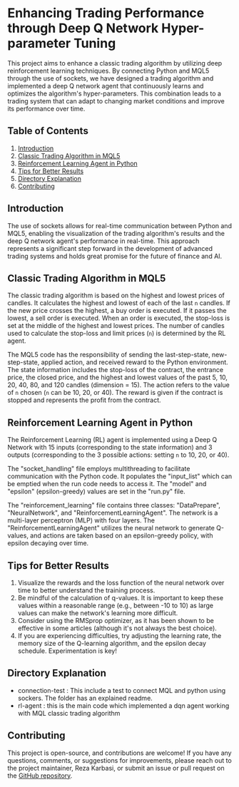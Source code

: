 # Enhancing Trading Performance through Deep Q Network Hyper-parameter Tuning

This project aims to enhance a classic trading algorithm by utilizing deep reinforcement learning techniques. By connecting Python and MQL5 through the use of sockets, we have designed a trading algorithm and implemented a deep Q network agent that continuously learns and optimizes the algorithm's hyper-parameters. This combination leads to a trading system that can adapt to changing market conditions and improve its performance over time.

## Table of Contents

1. [Introduction](#introduction)
2. [Classic Trading Algorithm in MQL5](#classic-trading-algorithm-in-mql5)
3. [Reinforcement Learning Agent in Python](#reinforcement-learning-agent-in-python)
4. [Tips for Better Results](#tips-for-better-results)
5. [Directory Explanation](#directory-explanation)
6. [Contributing](#contributing)

## Introduction

The use of sockets allows for real-time communication between Python and MQL5, enabling the visualization of the trading algorithm's results and the deep Q network agent's performance in real-time. This approach represents a significant step forward in the development of advanced trading systems and holds great promise for the future of finance and AI.

## Classic Trading Algorithm in MQL5

The classic trading algorithm is based on the highest and lowest prices of candles. It calculates the highest and lowest of each of the last `n` candles. If the new price crosses the highest, a buy order is executed. If it passes the lowest, a sell order is executed. When an order is executed, the stop-loss is set at the middle of the highest and lowest prices. The number of candles used to calculate the stop-loss and limit prices (`n`) is determined by the RL agent.

The MQL5 code has the responsibility of sending the last-step-state, new-step-state, applied action, and received reward to the Python environment. The state information includes the stop-loss of the contract, the entrance price, the closed price, and the highest and lowest values of the past 5, 10, 20, 40, 80, and 120 candles (dimension = 15). The action refers to the value of `n` chosen (`n` can be 10, 20, or 40). The reward is given if the contract is stopped and represents the profit from the contract.

## Reinforcement Learning Agent in Python

The Reinforcement Learning (RL) agent is implemented using a Deep Q Network with 15 inputs (corresponding to the state information) and 3 outputs (corresponding to the 3 possible actions: setting `n` to 10, 20, or 40).

The "socket_handling" file employs multithreading to facilitate communication with the Python code. It populates the "input_list" which can be emptied when the run code needs to access it. The "model" and "epsilon" (epsilon-greedy) values are set in the "run.py" file.

The "reinforcement_learning" file contains three classes: "DataPrepare", "NeuralNetwork", and "ReinforcementLearningAgent". The network is a multi-layer perceptron (MLP) with four layers. The "ReinforcementLearningAgent" utilizes the neural network to generate Q-values, and actions are taken based on an epsilon-greedy policy, with epsilon decaying over time.

## Tips for Better Results

1. Visualize the rewards and the loss function of the neural network over time to better understand the training process.
2. Be mindful of the calculation of q-values. It is important to keep these values within a reasonable range (e.g., between -10 to 10) as large values can make the network's learning more difficult.
3. Consider using the RMSprop optimizer, as it has been shown to be effective in some articles (although it's not always the best choice).
4. If you are experiencing difficulties, try adjusting the learning rate, the memory size of the Q-learning algorithm, and the epsilon decay schedule. Experimentation is key!

## Directory Explanation
- connection-test : This include a test to connect MQL and python using sockers. The folder has an explained readme.
- rl-agent : this is the main code which implemented a dqn agent working with MQL classic trading algorithm

## Contributing

This project is open-source, and contributions are welcome! If you have any questions, comments, or suggestions for improvements, please reach out to the project maintainer, Reza Karbasi, or submit an issue or pull request on the [GitHub repository](https://github.com/rezakarbasi/RL-agent-trader).
